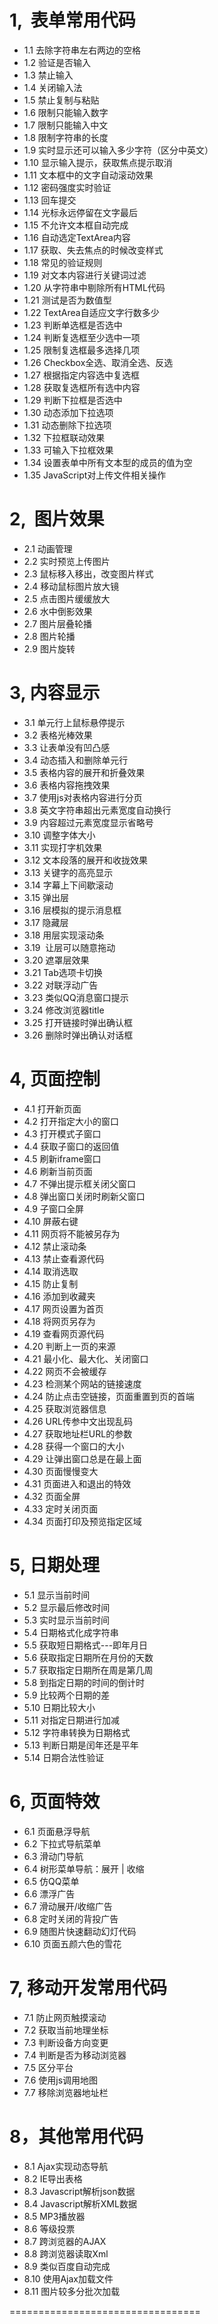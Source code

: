 

# 1,  表单常用代码
* 1.1  去除字符串左右两边的空格
* 1.2  验证是否输入
* 1.3  禁止输入
* 1.4  关闭输入法
* 1.5  禁止复制与粘贴
* 1.6  限制只能输入数字
* 1.7  限制只能输入中文
* 1.8  限制字符串的长度
* 1.9  实时显示还可以输入多少字符（区分中英文）
* 1.10  显示输入提示，获取焦点提示取消
* 1.11  文本框中的文字自动滚动效果
* 1.12  密码强度实时验证
* 1.13  回车提交
* 1.14  光标永远停留在文字最后
* 1.15  不允许文本框自动完成
* 1.16  自动选定TextArea内容
* 1.17  获取、失去焦点的时候改变样式
* 1.18  常见的验证规则
* 1.19  对文本内容进行关键词过滤
* 1.20  从字符串中剔除所有HTML代码
* 1.21  测试是否为数值型
* 1.22  TextArea自适应文字行数多少
* 1.23  判断单选框是否选中
* 1.24  判断复选框至少选中一项
* 1.25  限制复选框最多选择几项
* 1.26  Checkbox全选、取消全选、反选
* 1.27  根据指定内容选中复选框
* 1.28  获取复选框所有选中内容
* 1.29  判断下拉框是否选中
* 1.30  动态添加下拉选项
* 1.31  动态删除下拉选项
* 1.32  下拉框联动效果
* 1.33  可输入下拉框效果
* 1.34  设置表单中所有文本型的成员的值为空
* 1.35  JavaScript对上传文件相关操作


# 2,  图片效果
* 2.1  动画管理
* 2.2  实时预览上传图片
* 2.3  鼠标移入移出，改变图片样式
* 2.4  移动鼠标图片放大镜
* 2.5  点击图片缓缓放大
* 2.6  水中倒影效果
* 2.7  图片层叠轮播
* 2.8  图片轮播
* 2.9  图片旋转

# 3,  内容显示
* 3.1  单元行上鼠标悬停提示
* 3.2  表格光棒效果
* 3.3  让表单没有凹凸感
* 3.4  动态插入和删除单元行
* 3.5  表格内容的展开和折叠效果
* 3.6  表格内容拖拽效果
* 3.7  使用js对表格内容进行分页
* 3.8  英文字符串超出元素宽度自动换行
* 3.9  内容超过元素宽度显示省略号
* 3.10  调整字体大小
* 3.11  实现打字机效果
* 3.12  文本段落的展开和收拢效果
* 3.13  关键字的高亮显示
* 3.14  字幕上下间歇滚动
* 3.15  弹出层
* 3.16  层模拟的提示消息框
* 3.17  隐藏层
* 3.18  用层实现滚动条
* 3.19  让层可以随意拖动
* 3.20  遮罩层效果
* 3.21  Tab选项卡切换
* 3.22  对联浮动广告
* 3.23  类似QQ消息窗口提示
* 3.24  修改浏览器title
* 3.25  打开链接时弹出确认框
* 3.26  删除时弹出确认对话框



# 4,  页面控制
* 4.1  打开新页面
* 4.2  打开指定大小的窗口
* 4.3  打开模式子窗口
* 4.4  获取子窗口的返回值
* 4.5  刷新iframe窗口
* 4.6  刷新当前页面
* 4.7  不弹出提示框关闭父窗口
* 4.8  弹出窗口关闭时刷新父窗口
* 4.9  子窗口全屏
* 4.10  屏蔽右键
* 4.11  网页将不能被另存为
* 4.12  禁止滚动条
* 4.13  禁止查看源代码
* 4.14  取消选取
* 4.15  防止复制
* 4.16  添加到收藏夹
* 4.17  网页设置为首页
* 4.18  将网页另存为
* 4.19  查看网页源代码
* 4.20  判断上一页的来源
* 4.21  最小化、最大化、关闭窗口
* 4.22  网页不会被缓存
* 4.23  检测某个网站的链接速度
* 4.24  防止点击空链接，页面重置到页的首端
* 4.25  获取浏览器信息
* 4.26  URL传参中文出现乱码
* 4.27  获取地址栏URL的参数
* 4.28  获得一个窗口的大小
* 4.29  让弹出窗口总是在最上面
* 4.30  页面慢慢变大
* 4.31  页面进入和退出的特效
* 4.32  页面全屏
* 4.33  定时关闭页面
* 4.34  页面打印及预览指定区域


# 5,  日期处理
* 5.1  显示当前时间
* 5.2 显示最后修改时间
* 5.3  实时显示当前时间
* 5.4  日期格式化成字符串
* 5.5  获取短日期格式---即年月日
* 5.6  获取指定日期所在月份的天数
* 5.7  获取指定日期所在周是第几周
* 5.8  到指定日期的时间的倒计时
* 5.9  比较两个日期的差
* 5.10  日期比较大小
* 5.11  对指定日期进行加减
* 5.12  字符串转换为日期格式
* 5.13  判断日期是闰年还是平年
* 5.14  日期合法性验证


# 6,  页面特效
* 6.1  页面悬浮导航
* 6.2  下拉式导航菜单
* 6.3  滑动门导航
* 6.4  树形菜单导航：展开 | 收缩
* 6.5  仿QQ菜单
* 6.6  漂浮广告
* 6.7  滑动展开/收缩广告
* 6.8  定时关闭的背投广告
* 6.9  随图片快速翻动幻灯代码
* 6.10  页面五颜六色的雪花


# 7,  移动开发常用代码
* 7.1  防止网页触摸滚动
* 7.2  获取当前地理坐标
* 7.3  判断设备方向变更
* 7.4  判断是否为移动浏览器
* 7.5  区分平台
* 7.6  使用js调用地图
* 7.7  移除浏览器地址栏

# 8，其他常用代码
* 8.1  Ajax实现动态导航
* 8.2  IE导出表格
* 8.3  Javascript解析json数据
* 8.4  Javascript解析XML数据
* 8.5  MP3播放器
* 8.6  等级投票
* 8.7  跨浏览器的AJAX
* 8.8  跨浏览器读取Xml
* 8.9  类似百度自动完成
* 8.10  使用Ajax加载文件
* 8.11  图片较多分批次加载

=================================
